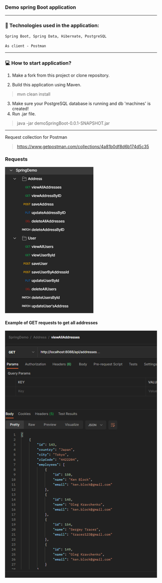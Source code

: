### Demo spring Boot application


---

### :robot: Technologies used in the application:

    Spring Boot, Spring Data, Hibernate, PostgreSQL

    As client - Postman

---
### 	:computer: How to start application?

1. Make a fork from this project or clone repository.

2. Build this application using Maven.


>mvn clean install


3. Make sure your PostgreSQL database is running and db 'machines' is created!
4. Run .jar file.

>java -jar demoSpringBoot-0.0.1-SNAPSHOT.jar

---

Request collection for Postman
> https://www.getpostman.com/collections/4a81b0df8d6b174d5c35

### Requests

![Request collection in Postman](screenshots/requests.png "Request collection in Postman")

 #### Example of GET requests to get all addresses

![GET Request](screenshots/get.png "GET Request")